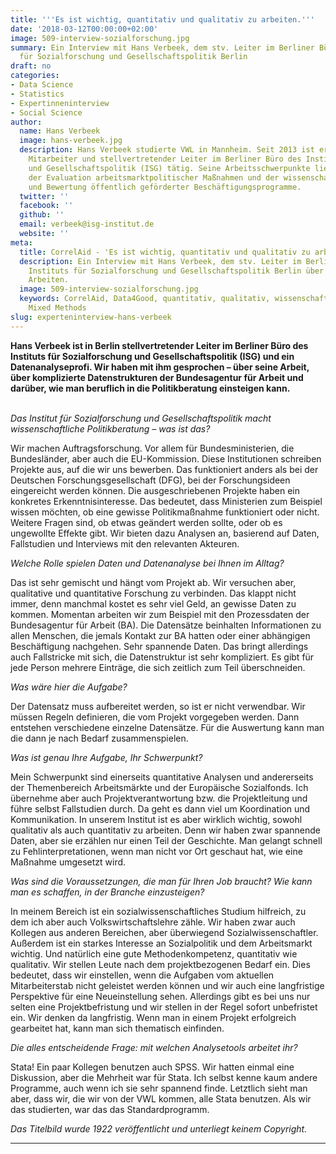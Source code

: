 ```yaml
---
title: '''Es ist wichtig, quantitativ und qualitativ zu arbeiten.'''
date: '2018-03-12T00:00:00+02:00'
image: 509-interview-sozialforschung.jpg
summary: Ein Interview mit Hans Verbeek, dem stv. Leiter im Berliner Büro des Instituts
  für Sozialforschung und Gesellschaftspolitik Berlin
draft: no
categories:
- Data Science
- Statistics
- Expertinneninterview
- Social Science
author:
  name: Hans Verbeek
  image: hans-verbeek.jpg
  description: Hans Verbeek studierte VWL in Mannheim. Seit 2013 ist er als wissenschaftlicher
    Mitarbeiter und stellvertretender Leiter im Berliner Büro des Instituts für Sozialforschung
    und Gesellschaftspolitik (ISG) tätig. Seine Arbeitsschwerpunkte liegen u.a. in
    der Evaluation arbeitsmarktpolitischer Maßnahmen und der wissenschaftlichen Begleitung
    und Bewertung öffentlich geförderter Beschäftigungsprogramme.
  twitter: ''
  facebook: ''
  github: ''
  email: verbeek@isg-institut.de
  website: ''
meta:
  title: CorrelAid - 'Es ist wichtig, quantitativ und qualitativ zu arbeiten.'
  description: Ein Interview mit Hans Verbeek, dem stv. Leiter im Berliner Büro des
    Instituts für Sozialforschung und Gesellschaftspolitik Berlin über wissenschaftliches
    Arbeiten.
  image: 509-interview-sozialforschung.jpg
  keywords: CorrelAid, Data4Good, quantitativ, qualitativ, wissenschaftliches Arbeiten,
    Mixed Methods
slug: experteninterview-hans-verbeek
---
```


**Hans Verbeek ist in Berlin stellvertretender Leiter im Berliner Büro
des Instituts für Sozialforschung und Gesellschaftspolitik (ISG) und ein
Datenanalyseprofi. Wir haben mit ihm gesprochen – über seine Arbeit,
über komplizierte Datenstrukturen der Bundesagentur für Arbeit und
darüber, wie man beruflich in die Politikberatung einsteigen kann.**

\
*Das Institut für Sozialforschung und Gesellschaftspolitik macht
wissenschaftliche Politikberatung – was ist das?*

Wir machen Auftragsforschung. Vor allem für Bundesministerien, die
Bundesländer, aber auch die EU-Kommission. Diese Institutionen schreiben
Projekte aus, auf die wir uns bewerben. Das funktioniert anders als bei
der Deutschen Forschungsgesellschaft (DFG), bei der Forschungsideen
eingereicht werden können. Die ausgeschriebenen Projekte haben ein
konkretes Erkenntnisinteresse. Das bedeutet, dass Ministerien zum
Beispiel wissen möchten, ob eine gewisse Politikmaßnahme funktioniert
oder nicht. Weitere Fragen sind, ob etwas geändert werden sollte, oder
ob es ungewollte Effekte gibt. Wir bieten dazu Analysen an, basierend
auf Daten, Fallstudien und Interviews mit den relevanten Akteuren.

*Welche Rolle spielen Daten und Datenanalyse bei Ihnen im Alltag?*

Das ist sehr gemischt und hängt vom Projekt ab. Wir versuchen aber,
qualitative und quantitative Forschung zu verbinden. Das klappt nicht
immer, denn manchmal kostet es sehr viel Geld, an gewisse Daten zu
kommen. Momentan arbeiten wir zum Beispiel mit den Prozessdaten der
Bundesagentur für Arbeit (BA). Die Datensätze beinhalten Informationen
zu allen Menschen, die jemals Kontakt zur BA hatten oder einer
abhängigen Beschäftigung nachgehen. Sehr spannende Daten. Das bringt
allerdings auch Fallstricke mit sich, die Datenstruktur ist sehr
kompliziert. Es gibt für jede Person mehrere Einträge, die sich zeitlich
zum Teil überschneiden.

*Was wäre hier die Aufgabe?*

Der Datensatz muss aufbereitet werden, so ist er nicht verwendbar. Wir
müssen Regeln definieren, die vom Projekt vorgegeben werden. Dann
entstehen verschiedene einzelne Datensätze. Für die Auswertung kann man
die dann je nach Bedarf zusammenspielen.

*Was ist genau Ihre Aufgabe, Ihr Schwerpunkt?*

Mein Schwerpunkt sind einerseits quantitative Analysen und andererseits
der Themenbereich Arbeitsmärkte und der Europäische Sozialfonds. Ich
übernehme aber auch Projektverantwortung bzw. die Projektleitung und
führe selbst Fallstudien durch. Da geht es dann viel um Koordination und
Kommunikation. In unserem Institut ist es aber wirklich wichtig, sowohl
qualitativ als auch quantitativ zu arbeiten. Denn wir haben zwar
spannende Daten, aber sie erzählen nur einen Teil der Geschichte. Man
gelangt schnell zu Fehlinterpretationen, wenn man nicht vor Ort geschaut
hat, wie eine Maßnahme umgesetzt wird.

*Was sind die Voraussetzungen, die man für Ihren Job braucht? Wie kann
man es schaffen, in der Branche einzusteigen?*

In meinem Bereich ist ein sozialwissenschaftliches Studium hilfreich, zu
dem ich aber auch Volkswirtschaftslehre zähle. Wir haben zwar auch
Kollegen aus anderen Bereichen, aber überwiegend Sozialwissenschaftler.
Außerdem ist ein starkes Interesse an Sozialpolitik und dem Arbeitsmarkt
wichtig. Und natürlich eine gute Methodenkompetenz, quantitativ wie
qualitativ. Wir stellen Leute nach dem projektbezogenen Bedarf ein. Dies
bedeutet, dass wir einstellen, wenn die Aufgaben vom aktuellen
Mitarbeiterstab nicht geleistet werden können und wir auch eine
langfristige Perspektive für eine Neueinstellung sehen. Allerdings gibt
es bei uns nur selten eine Projektbefristung und wir stellen in der
Regel sofort unbefristet ein. Wir denken da langfristig. Wenn man in
einem Projekt erfolgreich gearbeitet hat, kann man sich thematisch
einfinden.

*Die alles entscheidende Frage: mit welchen Analysetools arbeitet ihr?*

Stata! Ein paar Kollegen benutzen auch SPSS. Wir hatten einmal eine
Diskussion, aber die Mehrheit war für Stata. Ich selbst kenne kaum
andere Programme, auch wenn ich sie sehr spannend finde. Letztlich sieht
man aber, dass wir, die wir von der VWL kommen, alle Stata benutzen. Als
wir das studierten, war das das Standardprogramm.

*Das Titelbild wurde 1922 veröffentlicht und unterliegt keinem Copyright.*

------------------------------------------------------------------------




